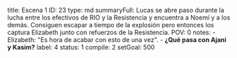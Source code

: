 title:          Escena 1
ID:             23
type:           md
summaryFull:    Lucas se abre paso durante la lucha entre los efectivos de RIO y la Resistencia y encuentra a Noemí y a los demás. Consiguen escapar a tiempo de la explosión pero entonces los captura Elizabeth junto con refuerzos de la Resistencia.
POV:            0
notes:          - Elizabeth: "Es hora de acabar con esto de una vez".
                - **¿Qué pasa con Ajani y Kasim?**
label:          4
status:         1
compile:        2
setGoal:        500


